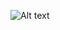![Alt text](https://spotify-recently-played-readme.vercel.app/api?user=31t4pdanvx27zaiw35tu2bmu5kqa&count={count})

